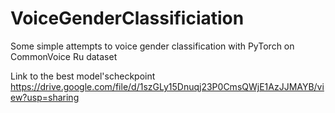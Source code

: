 # VoiceGenderClassificiation
Some simple attempts to voice gender classification with PyTorch on CommonVoice Ru dataset

Link to the best model'scheckpoint https://drive.google.com/file/d/1szGLy15Dnuqj23P0CmsQWjE1AzJJMAYB/view?usp=sharing
